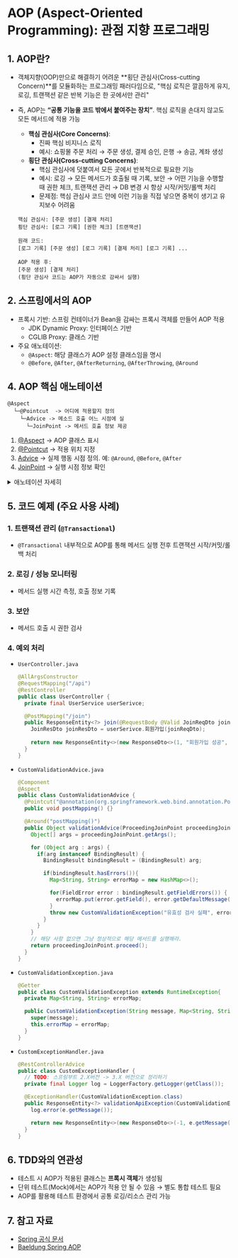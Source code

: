 # AOP (Aspect-Oriented Programming): 관점 지향 프로그래밍

## 1. AOP란?
- 객체지향(OOP)만으로 해결하기 어려운 **횡단 관심사(Cross-cutting Concern)**를 모듈화하는 프로그래밍 패러다임으로, "핵심 로직은 깔끔하게 유지, 로깅, 트랜잭션 같은 반복 기능은 한 곳에서만 관리"
- 즉, AOP는 **“공통 기능을 코드 밖에서 붙여주는 장치”**. 핵심 로직을 손대지 않고도 모든 메서드에 적용 가능
  - **핵심 관심사(Core Concerns)**: 
    - 진짜 핵심 비지니스 로직 
    - 예시: 쇼핑몰 주문 처리 → 주문 생성, 결제 승인, 은행 → 송금, 계좌 생성  
  - **횡단 관심사(Cross-cutting Concerns)**:
    - 핵심 관심사에 덧붙여서 모든 곳에서 반복적으로 필요한 기능
    - 예시: 로깅 → 모든 메서드가 호출될 때 기록, 보안 → 어떤 기능을 수행할 때 권한 체크, 트랜잭션 관리 → DB 변경 시 항상 시작/커밋/롤백 처리
    - 문제점: 핵심 관심사 코드 안에 이런 기능을 직접 넣으면 중복이 생기고 유지보수 어려움

  ```
  핵심 관심사: [주문 생성] [결제 처리]
  횡단 관심사: [로그 기록] [권한 체크] [트랜잭션]

  원래 코드:
  [로그 기록] [주문 생성] [로그 기록] [결제 처리] [로그 기록] ...

  AOP 적용 후:
  [주문 생성] [결제 처리]
  (횡단 관심사 코드는 AOP가 자동으로 감싸서 실행)
  ```
  
## 2. 스프링에서의 AOP
- 프록시 기반: 스프링 컨테이너가 Bean을 감싸는 프록시 객체를 만들어 AOP 적용
  - JDK Dynamic Proxy: 인터페이스 기반
  - CGLIB Proxy: 클래스 기반
- 주요 애노테이션: 
  - `@Aspect`: 해당 클래스가 AOP 설정 클래스임을 명시
  - `@Before`, `@After`, `@AfterReturning`, `@AfterThrowing`, `@Around`


## 4. AOP 핵심 애노테이션

```
@Aspect
  └─@Pointcut  -> 어디에 적용할지 정의
    └─Advice -> 메소드 호출 어느 시점에 실
      └─JoinPoint -> 메서드 호출 정보 제공
```
1. [@Aspect](#1-aspect) → AOP 클래스 표시
2. [@Pointcut](#2-pointcut) → 적용 위치 지정
3. [Advice](#3-advice-실제로-수행할-동작) → 실제 행동 시점 정의. 예: `@Around`, `@Before`, `@After`
4. [JoinPoint](#4-joinpoint) → 실행 시점 정보 확인

<details>
<summary>애노테이션 자세히</summary>

### 1. @Aspect
- 이 클래스가 **AOP 설정 클래스**임을 스프링을 알려주는 애노테이션
- 횡단 관심사(로깅, 트랜잭션 등) **기능을 구현**하는 클래스라는 걸 표시
- 예제:
  ```java
  @Aspect
  @Component
  public class CustomValidationAdvice {
    // 횡단 관심사 로직 작성
  }
  ```

### 2. @Pointcut
- 횡단 관심사를 **어디에 적용할지**를 지정하는 포인트를 정의
- 어떤 메서드에 Advice를 적용할지 패턴을 정하는 것 
- 예제:
  ```java
  @Component
  @Aspect
  public class CustomValidationAdvice {
    @Pointcut("@annotation(org.springframework.web.bind.annotation.PostMapping)")
    public void postMapping() {}

    @Pointcut("@annotation(org.springframework.web.bind.annotation.PutMapping)")
    public void putMapping() {}

    @Around("postMapping() || putMapping()")
    public Object validationAdvice(ProceedingJoinPoint proceedingJoinPoint) throws Throwable {
    }
  ```

### 3. Advice (실제로 수행할 동작)
- 포인트 컷에서 정의한 위치에서 실제로 수행할 동작
- 종류:
  - `@Before`: 메서드 실행 **전**
  - `@After`: 메서드 실행 **후**
  - `@AfterReturning`: 메서드가 정상 종료될 때
  - `@AfterThrowing`: 메서드가 예외 발생 시
  - `@Around`: 메서드 **전/후 모두** 제어 가능
- 예제:
  ```java
  @Around("postMapping() || putMapping")
    public Object validationAdvice(ProceedingJoinPoint proceedingJoinPoint) throws Throwable {
    }
  ```

### 4. JoinPoint
- Advice가 적용되는 특정 시점(Method 실행 시점)의 정보를 제공하는 객체
- 역할:
  - `getSignature()`: 어떤 메서드가 호출되는지 알 수 있음.
  - `getArgs()`: 메서드 인자 값 가져오기
- 예제:
  ```java
  @Before("allServiceMethods()")
  public void logBefore(JoinPoint joinPoint) {
    System.out.println("메서드 이름: " + joinPoint.getSignature());
    System.out.println("인자 값: " + Arrays.toString(joinPoint.getArgs()));
  }
  ```
</details>

## 5. 코드 예제 (주요 사용 사례)

### 1.  트랜잭션 관리 (`@Transactional`)
- `@Transactional` 내부적으로 AOP를 통해 메서드 실행 전후 트랜잭션 시작/커밋/롤백 처리

### 2.  로깅 / 성능 모니터링
- 메서드 실행 시간 측정, 호출 정보 기록

### 3. 보안 
- 메서드 호출 시 권한 검사

### 4. 예외 처리 
- `UserController.java`
  ```java
  @AllArgsConstructor
  @RequestMapping("/api")
  @RestController
  public class UserController {
    private final UserService userSerivce;

    @PostMapping("/join")
    public ResponseEntity<?> join(@RequestBody @Valid JoinReqDto joinReqDto, BindingResult bindingResult) {
      JoinResDto joinResDto = userSerivce.회원가입(joinReqDto);
      
      return new ResponseEntity<>(new ResponseDto<>(1, "회원가입 성공", joinResDto), HttpStatus.CREATED);
    }
  }
  ```

- `CustomValidationAdvice.java`
  ```java
  @Component
  @Aspect
  public class CustomValidationAdvice {
    @Pointcut("@annotation(org.springframework.web.bind.annotation.PostMapping)")
    public void postMapping() {}

    @Around("postMapping()")
    public Object validationAdvice(ProceedingJoinPoint proceedingJoinPoint) throws Throwable {
      Object[] args = proceedingJoinPoint.getArgs();

      for (Object arg : args) {
        if(arg instanceof BindingResult) { 
          BindingResult bindingResult = (BindingResult) arg;

          if(bindingResult.hasErrors()){
            Map<String, String> errorMap = new HashMap<>();

            for(FieldError error : bindingResult.getFieldErrors()) {
              errorMap.put(error.getField(), error.getDefaultMessage());
            }
            throw new CustomValidationException("유효성 검사 실패", errorMap);
          }
        }
      }
      // 해당 사항 없으면 그냥 정상적으로 해당 메서드를 실행해라.
      return proceedingJoinPoint.proceed(); 
    }
  }
  ```

- `CustomValidationException.java`
  ```java
  @Getter
  public class CustomValidationException extends RuntimeException{
    private Map<String, String> errorMap;  

    public CustomValidationException(String message, Map<String, String> errorMap) {
      super(message);
      this.errorMap = errorMap;
    }
  }
  ```

- `CustomExceptionHandler.java`
  ```java
  @RestControllerAdvice
  public class CustomExceptionHandler {
    // TODO: 스프링부트 2.X버전 -> 3.X 버전으로 정리하기
    private final Logger log = LoggerFactory.getLogger(getClass());

    @ExceptionHandler(CustomValidationException.class)
    public ResponseEntity<?> validationApiException(CustomValidationException e) {
      log.error(e.getMessage());

      return new ResponseEntity<>(new ResponseDto<>(-1, e.getMessage(), e.getErrorMap()), HttpStatus.BAD_REQUEST);
    }
  }
  ```

## 6. TDD와의 연관성
- 테스트 시 AOP가 적용된 클래스는 **프록시 객체**가 생성됨
- 단위 테스트(Mock)에서는 AOP가 적용 안 될 수 있음 → 별도 통합 테스트 필요
- AOP를 활용해 테스트 환경에서 공통 로깅/리소스 관리 가능

## 7. 참고 자료
- [Spring 공식 문서](https://docs.spring.io/spring-framework/reference/core/aop.html)
- [Baeldung Spring AOP](https://www.baeldung.com/spring-aop)


